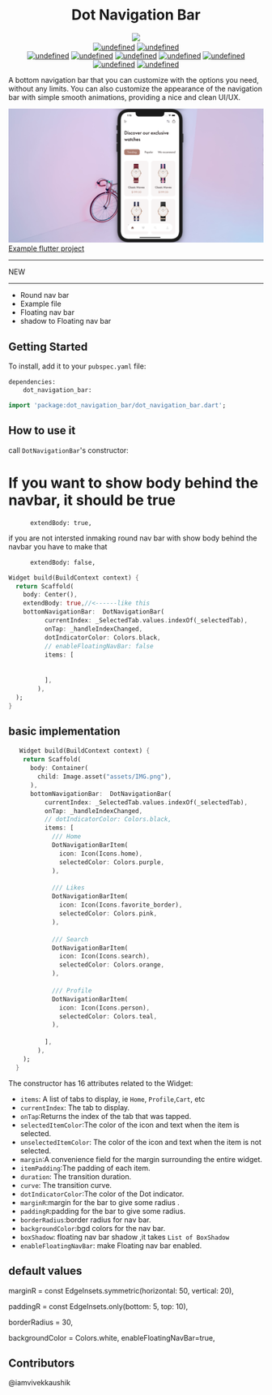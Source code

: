  <h1 align="center">  Dot Navigation Bar</h1>

 <p align="center">
  
 <img src="https://img.shields.io/badge/Maintained%3F-Yes-green?style=for-the-badge">
  <br>
  <a href="#" target="_blank"><img alt="undefined" src="https://badgen.net/pub/flutter-platform/dot_navigation_bar"></a>
  <a href="#" target="_blank"><img alt="undefined" src="https://badgen.net/pub/sdk-version/dot_navigation_bar"></a>
  <br>
  <a href="#" target="_blank"><img alt="undefined" src="https://badgen.net/pub/v/dot_navigation_bar"></a>
  <a href="#" target="_blank"><img alt="undefined" src="https://badgen.net/pub/license/dot_navigation_bar"></a>
  <a href="#" target="_blank"><img alt="undefined" src="https://badgen.net/pub/likes/dot_navigation_bar"></a>
  <a href="#" target="_blank"><img alt="undefined" src="https://badgen.net/pub/points/dot_navigation_bar"></a>
  <a href="#" target="_blank"><img alt="undefined" src="https://badgen.net/pub/popularity/dot_navigation_bar"></a>
  <br>
  <a href="#"><img alt="undefined" src="https://img.shields.io/github/license/GitSquared/edex-ui.svg?style=popout"></a>
  <a href="#" target="_blank"><img alt="undefined" src="https://badgen.net//github/stars/haptome/dot_navigation_bar"></a>
  
 
  <br>
 

</p>



A bottom navigation bar that you can customize with the options you need, without any limits. You can also customize the appearance of the navigation bar with simple smooth animations, providing a nice and clean UI/UX.

 ![style1](github-assets/ScreenShot.png)
[Example flutter project](https://github.com/haptome/watchs)
___
 NEW
___ 
  + Round nav bar
  + Example file
  + Floating nav bar
  + shadow to Floating nav bar


## Getting Started

To install, add it to your `pubspec.yaml` file:

```
dependencies:
    dot_navigation_bar:

```

```dart
import 'package:dot_navigation_bar/dot_navigation_bar.dart';
```

## How to use it

 call `DotNavigationBar`'s constructor:

# If you want to show body behind the navbar, it should be true
          extendBody: true,
  if you are not intersted inmaking round nav bar with show body behind the navbar
  you have to make that

          extendBody: false,

```dart
Widget build(BuildContext context) {
  return Scaffold(
    body: Center(),
    extendBody: true,//<------like this 
    bottomNavigationBar:  DotNavigationBar(
          currentIndex: _SelectedTab.values.indexOf(_selectedTab),
          onTap: _handleIndexChanged,
          dotIndicatorColor: Colors.black,
          // enableFloatingNavBar: false
          items: [
            
            
          ],
        ),
  );
}
```

## basic implementation

```dart
   Widget build(BuildContext context) {
    return Scaffold(
      body: Container(
        child: Image.asset("assets/IMG.png"),
      ),
      bottomNavigationBar:  DotNavigationBar(
          currentIndex: _SelectedTab.values.indexOf(_selectedTab),
          onTap: _handleIndexChanged,
          // dotIndicatorColor: Colors.black,
          items: [
            /// Home
            DotNavigationBarItem(
              icon: Icon(Icons.home),
              selectedColor: Colors.purple,
            ),

            /// Likes
            DotNavigationBarItem(
              icon: Icon(Icons.favorite_border),
              selectedColor: Colors.pink,
            ),

            /// Search
            DotNavigationBarItem(
              icon: Icon(Icons.search),
              selectedColor: Colors.orange,
            ),

            /// Profile
            DotNavigationBarItem(
              icon: Icon(Icons.person),
              selectedColor: Colors.teal,
            ),
            
          ],
        ),
    );
  }

```

The constructor has 16 attributes related to the Widget:

- `items`: A list of tabs to display, ie `Home`, `Profile`,`Cart`, etc
- `currentIndex`: The tab to display.
- `onTap`:Returns the index of the tab that was tapped.
- `selectedItemColor`:The color of the icon and text when the item is selected.
- `unselectedItemColor`: The color of the icon and text when the item is not selected.
- `margin`:A convenience field for the margin surrounding the entire widget.
- `itemPadding`:The padding of each item.
- `duration`: The transition duration.
- `curve`: The transition curve.
- `dotIndicatorColor`:The color of the Dot indicator.
- `marginR`:margin for the bar to give some radius .
- `paddingR`:padding for the bar to give some radius.
- `borderRadius`:border radius for nav bar.
- `backgroundColor`:bgd colors for the nav bar.
- `boxShadow`: floating nav bar shadow ,it takes `List of BoxShadow`
- `enableFloatingNavBar`: make Floating nav bar enabled.

## default values
 marginR = const EdgeInsets.symmetric(horizontal: 50, vertical: 20),
 
 paddingR = const EdgeInsets.only(bottom: 5, top: 10),

borderRadius = 30,

backgroundColor =  Colors.white,
enableFloatingNavBar=true,

## Contributors
@iamvivekkaushik
 
   


